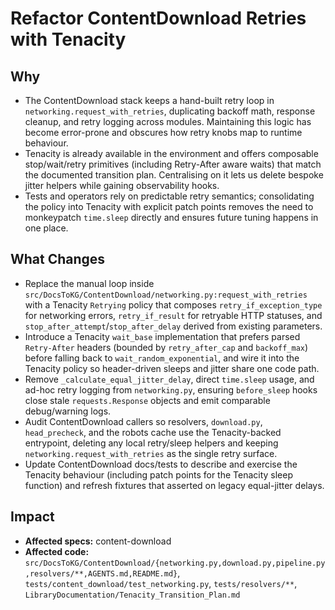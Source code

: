 # Refactor ContentDownload Retries with Tenacity

## Why
- The ContentDownload stack keeps a hand-built retry loop in `networking.request_with_retries`, duplicating backoff math, response cleanup, and retry logging across modules. Maintaining this logic has become error-prone and obscures how retry knobs map to runtime behaviour.
- Tenacity is already available in the environment and offers composable stop/wait/retry primitives (including Retry-After aware waits) that match the documented transition plan. Centralising on it lets us delete bespoke jitter helpers while gaining observability hooks.
- Tests and operators rely on predictable retry semantics; consolidating the policy into Tenacity with explicit patch points removes the need to monkeypatch `time.sleep` directly and ensures future tuning happens in one place.

## What Changes
- Replace the manual loop inside `src/DocsToKG/ContentDownload/networking.py:request_with_retries` with a Tenacity `Retrying` policy that composes `retry_if_exception_type` for networking errors, `retry_if_result` for retryable HTTP statuses, and `stop_after_attempt`/`stop_after_delay` derived from existing parameters.
- Introduce a Tenacity `wait_base` implementation that prefers parsed `Retry-After` headers (bounded by `retry_after_cap` and `backoff_max`) before falling back to `wait_random_exponential`, and wire it into the Tenacity policy so header-driven sleeps and jitter share one code path.
- Remove `_calculate_equal_jitter_delay`, direct `time.sleep` usage, and ad-hoc retry logging from `networking.py`, ensuring `before_sleep` hooks close stale `requests.Response` objects and emit comparable debug/warning logs.
- Audit ContentDownload callers so resolvers, `download.py`, `head_precheck`, and the robots cache use the Tenacity-backed entrypoint, deleting any local retry/sleep helpers and keeping `networking.request_with_retries` as the single retry surface.
- Update ContentDownload docs/tests to describe and exercise the Tenacity behaviour (including patch points for the Tenacity sleep function) and refresh fixtures that asserted on legacy equal-jitter delays.

## Impact
- **Affected specs:** content-download
- **Affected code:** `src/DocsToKG/ContentDownload/{networking.py,download.py,pipeline.py,resolvers/**,AGENTS.md,README.md}`, `tests/content_download/test_networking.py`, `tests/resolvers/**`, `LibraryDocumentation/Tenacity_Transition_Plan.md`
